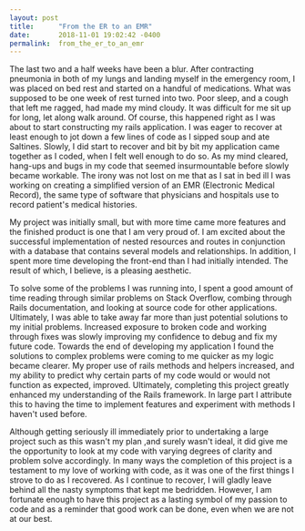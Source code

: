 ```yaml
---
layout: post
title:      "From the ER to an EMR"
date:       2018-11-01 19:02:42 -0400
permalink:  from_the_er_to_an_emr
---
```


The last two and a half weeks have been a blur. After contracting pneumonia in both of my lungs and landing myself in the emergency room, I was placed on bed rest and started on a handful of medications. What was supposed to be one week of rest turned into two. Poor sleep, and a cough that left me ragged, had made my mind cloudy. It was difficult for me sit up for long, let along walk around. Of course, this happened right as I was about to start constructing my rails application. I was eager to recover at least enough to jot down a few lines of code as I sipped soup and ate Saltines. Slowly, I did start to recover and bit by bit my application came together as I coded, when I felt well enough to do so. As my mind cleared, hang-ups and bugs in my code that seemed insurmountable before slowly became workable. The irony was not lost on me that as I sat in bed ill I was working on creating a simplified version of an EMR (Electronic Medical Record), the same type of software that physicians and hospitals use to record patient's medical histories.

My project was initially small, but with more time came more features and the finished product is one that I am very proud of. I am excited about the successful implementation of nested resources and routes in conjunction with a database that contains several models and relationships. In addition, I spent more time developing the front-end than I had initially intended. The result of which, I believe, is a pleasing aesthetic.

To solve some of the problems I was running into, I spent a good amount of time reading through similar problems on Stack Overflow, combing through Rails documentation, and looking at source code for other applications. Ultimately, I was able to take away far more than just potential solutions to my initial problems. Increased exposure to broken code and working through fixes was slowly improving my confidence to debug and fix my future code. Towards the end of developing my application I found the solutions to complex problems were coming to me quicker as my logic became clearer. My proper use of rails methods and helpers increased, and my ability to predict why certain parts of my code would or would not function as expected, improved.  Ultimately, completing this project greatly enhanced my understanding of the Rails framework. In large part I attribute this to having the time to implement features and experiment with methods I haven't used before.

Although getting seriously ill immediately prior to undertaking a large project such as this wasn't my plan ,and surely wasn't ideal, it did give me the opportunity to look at my code with varying degrees of clarity and problem solve accordingly. In many ways the completion of this project is a testament to my love of working with code, as it was one of the first things I strove to do as I recovered. As I continue to recover, I will gladly leave behind all the nasty symptoms that kept me bedridden. However, I am fortunate enough to have this project as a lasting symbol of my passion to code and as a reminder that good work can be done, even when we are not at our best.

